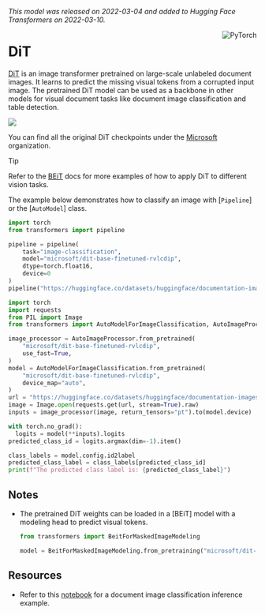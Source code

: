 <!--Copyright 2022 The HuggingFace Team. All rights reserved.

Licensed under the Apache License, Version 2.0 (the "License"); you may not use this file except in compliance with
the License. You may obtain a copy of the License at

http://www.apache.org/licenses/LICENSE-2.0

Unless required by applicable law or agreed to in writing, software distributed under the License is distributed on
an "AS IS" BASIS, WITHOUT WARRANTIES OR CONDITIONS OF ANY KIND, either express or implied. See the License for the
specific language governing permissions and limitations under the License.

⚠️ Note that this file is in Markdown but contain specific syntax for our doc-builder (similar to MDX) that may not be
rendered properly in your Markdown viewer.

-->
*This model was released on 2022-03-04 and added to Hugging Face Transformers on 2022-03-10.*
<div style="float: right;">
    <div class="flex flex-wrap space-x-1">
        <img alt="PyTorch" src="https://img.shields.io/badge/PyTorch-DE3412?style=flat&logo=pytorch&logoColor=white">
    </div>
</div>

# DiT

[DiT](https://huggingface.co/papers/2203.02378) is an image transformer pretrained on large-scale unlabeled document images. It learns to predict the missing visual tokens from a corrupted input image. The pretrained DiT model can be used as a backbone in other models for visual document tasks like document image classification and table detection.

<img src="https://huggingface.co/datasets/huggingface/documentation-images/resolve/main/dit_architecture.jpg"/>

You can find all the original DiT checkpoints under the [Microsoft](https://huggingface.co/microsoft?search_models=dit) organization.

> [!TIP]
> Refer to the [BEiT](./beit) docs for more examples of how to apply DiT to different vision tasks.

The example below demonstrates how to classify an image with [`Pipeline`] or the [`AutoModel`] class.

<hfoptions id="usage">
<hfoption id="Pipeline">

```py
import torch
from transformers import pipeline

pipeline = pipeline(
    task="image-classification",
    model="microsoft/dit-base-finetuned-rvlcdip",
    dtype=torch.float16,
    device=0
)
pipeline("https://huggingface.co/datasets/huggingface/documentation-images/resolve/main/transformers/model_doc/dit-example.jpg")
```

</hfoption>
<hfoption id="AutoModel">

```py
import torch
import requests
from PIL import Image
from transformers import AutoModelForImageClassification, AutoImageProcessor

image_processor = AutoImageProcessor.from_pretrained(
    "microsoft/dit-base-finetuned-rvlcdip",
    use_fast=True,
)
model = AutoModelForImageClassification.from_pretrained(
    "microsoft/dit-base-finetuned-rvlcdip",
    device_map="auto",
)
url = "https://huggingface.co/datasets/huggingface/documentation-images/resolve/main/transformers/model_doc/dit-example.jpg"
image = Image.open(requests.get(url, stream=True).raw)
inputs = image_processor(image, return_tensors="pt").to(model.device)

with torch.no_grad():
  logits = model(**inputs).logits
predicted_class_id = logits.argmax(dim=-1).item()

class_labels = model.config.id2label
predicted_class_label = class_labels[predicted_class_id]
print(f"The predicted class label is: {predicted_class_label}")
```

</hfoption>
</hfoptions>

## Notes

- The pretrained DiT weights can be loaded in a [BEiT] model with a modeling head to predict visual tokens.
   ```py
   from transformers import BeitForMaskedImageModeling

   model = BeitForMaskedImageModeling.from_pretraining("microsoft/dit-base")
   ```

## Resources

- Refer to this [notebook](https://github.com/NielsRogge/Transformers-Tutorials/blob/master/DiT/Inference_with_DiT_(Document_Image_Transformer)_for_document_image_classification.ipynb) for a document image classification inference example.
